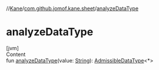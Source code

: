 //[Kane](../index.md)/[com.github.jomof.kane.sheet](index.md)/[analyzeDataType](analyze-data-type.md)



# analyzeDataType  
[jvm]  
Content  
fun [analyzeDataType](analyze-data-type.md)(value: [String](https://kotlinlang.org/api/latest/jvm/stdlib/kotlin/-string/index.html)): [AdmissibleDataType](-admissible-data-type/index.md)<*>  



